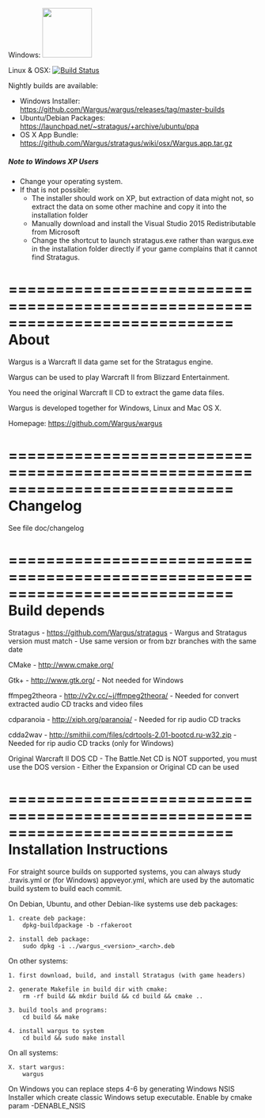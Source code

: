 Windows: <a href="https://ci.appveyor.com/project/timfel/wargus"><img width="100" src="https://ci.appveyor.com/api/projects/status/github/Wargus/wargus?branch=master&svg=true"></a>

Linux & OSX: [![Build Status](https://travis-ci.org/Wargus/wargus.svg?branch=master)](https://travis-ci.org/Wargus/wargus)

Nightly builds are available:

- Windows Installer: https://github.com/Wargus/wargus/releases/tag/master-builds
- Ubuntu/Debian Packages: https://launchpad.net/~stratagus/+archive/ubuntu/ppa
- OS X App Bundle: https://github.com/Wargus/stratagus/wiki/osx/Wargus.app.tar.gz

##### Note to Windows XP Users
* Change your operating system.
* If that is not possible:
  * The installer should work on XP, but extraction of data might not, so extract the data on some other machine and copy it into the installation folder
  * Manually download and install the Visual Studio 2015 Redistributable from Microsoft
  * Change the shortcut to launch stratagus.exe rather than wargus.exe in the installation folder directly if your game complains that it cannot find Stratagus.


============================================================================
About
============================================================================

Wargus is a Warcraft II data game set for the Stratagus engine.

Wargus can be used to play Warcraft II from Blizzard Entertainment.

You need the original Warcraft II CD to extract the game data files.

Wargus is developed together for Windows, Linux and Mac OS X.

Homepage: https://github.com/Wargus/wargus

============================================================================
Changelog
============================================================================

See file doc/changelog

============================================================================
Build depends
============================================================================

Stratagus
	- https://github.com/Wargus/stratagus
	- Wargus and Stratagus version must match
	- Use same version or from bzr branches with the same date

CMake
	- http://www.cmake.org/

Gtk+
	- http://www.gtk.org/
	- Not needed for Windows

ffmpeg2theora
	- http://v2v.cc/~j/ffmpeg2theora/
	- Needed for convert extracted audio CD tracks and video files

cdparanoia
	- http://xiph.org/paranoia/
	- Needed for rip audio CD tracks

cdda2wav
	- http://smithii.com/files/cdrtools-2.01-bootcd.ru-w32.zip
	- Needed for rip audio CD tracks (only for Windows)

Original Warcraft II DOS CD
	- The Battle.Net CD is NOT supported, you must use the DOS version
	- Either the Expansion or Original CD can be used

============================================================================
Installation Instructions
============================================================================

For straight source builds on supported systems, you can always study
.travis.yml or (for Windows) appveyor.yml, which are used by the automatic
build system to build each commit.

On Debian, Ubuntu, and other Debian-like systems use deb packages:

	1. create deb package:
		dpkg-buildpackage -b -rfakeroot

	2. install deb package:
		sudo dpkg -i ../wargus_<version>_<arch>.deb

On other systems:

	1. first download, build, and install Stratagus (with game headers)

	2. generate Makefile in build dir with cmake:
		rm -rf build && mkdir build && cd build && cmake ..

	3. build tools and programs:
		cd build && make

	4. install wargus to system
		cd build && sudo make install

On all systems:

	X. start wargus:
		wargus

On Windows you can replace steps 4-6 by generating Windows NSIS Installer which
create classic Windows setup executable. Enable by cmake param -DENABLE_NSIS

